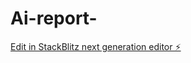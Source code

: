 # Ai-report-

[Edit in StackBlitz next generation editor ⚡️](https://stackblitz.com/~/github.com/123yangaaaa/Ai-report-)